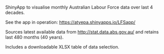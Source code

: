 ShinyApp to visualise monthly Australian Labour Force data over last 4 decades.

See the app in operation: https://atyepa.shinyapps.io/LFSapp/

Sources latest available data from http://stat.data.abs.gov.au/ and retains last 480 months (40 years).

Includes a downloadable XLSX table of data selection.
